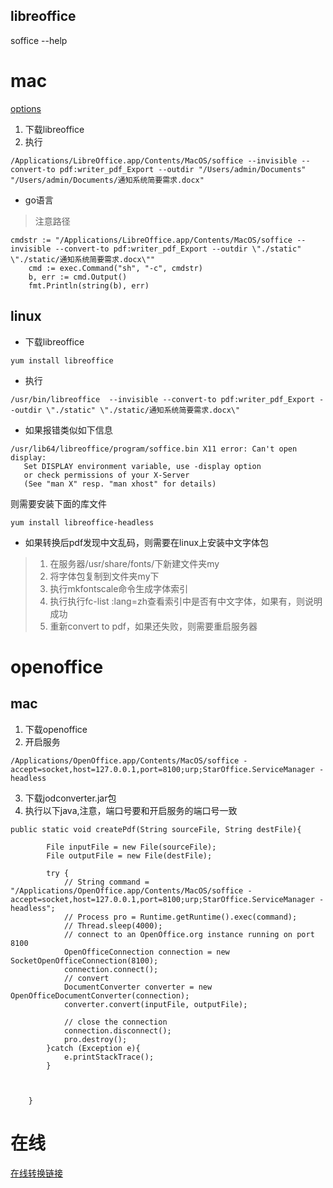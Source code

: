 ## libreoffice

soffice --help

# mac
[options](http://www.cnblogs.com/si812cn/p/5009428.html)

1. 下载libreoffice
2. 执行

```
/Applications/LibreOffice.app/Contents/MacOS/soffice --invisible --convert-to pdf:writer_pdf_Export --outdir "/Users/admin/Documents" "/Users/admin/Documents/通知系统简要需求.docx"
```

- go语言

> 注意路径


```
cmdstr := "/Applications/LibreOffice.app/Contents/MacOS/soffice --invisible --convert-to pdf:writer_pdf_Export --outdir \"./static" \"./static/通知系统简要需求.docx\""
	cmd := exec.Command("sh", "-c", cmdstr)
	b, err := cmd.Output()
	fmt.Println(string(b), err)
```

## linux

- 下载libreoffice

```
yum install libreoffice 
```

- 执行

```
/usr/bin/libreoffice  --invisible --convert-to pdf:writer_pdf_Export --outdir \"./static" \"./static/通知系统简要需求.docx\"
```

- 如果报错类似如下信息

```
/usr/lib64/libreoffice/program/soffice.bin X11 error: Can't open display:   
   Set DISPLAY environment variable, use -display option  
   or check permissions of your X-Server  
   (See "man X" resp. "man xhost" for details) 
```

则需要安装下面的库文件

```
yum install libreoffice-headless  
```

- 如果转换后pdf发现中文乱码，则需要在linux上安装中文字体包

> 1. 在服务器/usr/share/fonts/下新建文件夹my
> 2. 将字体包复制到文件夹my下
> 3. 执行mkfontscale命令生成字体索引
> 4. 执行执行fc-list :lang=zh查看索引中是否有中文字体，如果有，则说明成功
> 5. 重新convert to pdf，如果还失败，则需要重启服务器


# openoffice

## mac

1. 下载openoffice 
2. 开启服务
```
/Applications/OpenOffice.app/Contents/MacOS/soffice -accept=socket,host=127.0.0.1,port=8100;urp;StarOffice.ServiceManager -headless
```
3. 下载jodconverter.jar包
4. 执行以下java,注意，端口号要和开启服务的端口号一致

```
public static void createPdf(String sourceFile, String destFile){

		File inputFile = new File(sourceFile);
		File outputFile = new File(destFile);

		try {
			// String command = "/Applications/OpenOffice.app/Contents/MacOS/soffice -accept=socket,host=127.0.0.1,port=8100;urp;StarOffice.ServiceManager -headless";
			// Process pro = Runtime.getRuntime().exec(command);
			// Thread.sleep(4000);
			// connect to an OpenOffice.org instance running on port 8100
			OpenOfficeConnection connection = new SocketOpenOfficeConnection(8100);
			connection.connect();
			// convert
			DocumentConverter converter = new OpenOfficeDocumentConverter(connection);
			converter.convert(inputFile, outputFile);

			// close the connection
			connection.disconnect();
			pro.destroy();
		}catch (Exception e){
			e.printStackTrace();
		}



	}
```


# 在线

[在线转换链接](https://www.freepdfconvert.com/)

